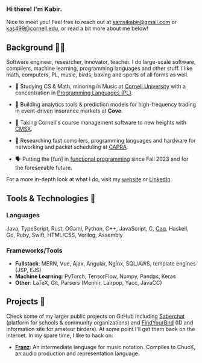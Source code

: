 ### Hi there! I'm Kabir.

Nice to meet you! Feel free to reach out at <a href="mailto:samsikabir@gmail.com" target="_blank">samsikabir@gmail.com</a> or <a href="mailto:kas499@cornell.edu" target="_blank">kas499@cornell.edu</a>, or read a bit more about me below!

## Background 👋🏽
Software engineer, researcher, innovator, teacher. I do large-scale software, compilers, machine learning, programming languages and other stuff. I like math, computers, PL, music, birds, baking and sports of all forms as well.

- 📝 Studying CS & Math, minoring in Music at [Cornell University](https://www.cornell.edu/) with a concentration in [Programming Languages (PL)](https://pl.cs.cornell.edu/).

- 🧱 Building analytics tools & prediction models for high-frequency trading in event-driven insurance markets at **Cove**.

- 🧱 Taking Cornell's course management software to new heights with [CMSX](https://cmsx.cs.cornell.edu/web/guest/).

- 🔬 Researching fast compilers, programming languages and hardware for networking and packet scheduling at [CAPRA](https://github.com/cucapra).

- 🗣️ Putting the [fun] in [functional programming](https://cs3110.github.io/textbook/chapters/preface/about.html) since Fall 2023 and for the foreseeable future.

For a more in-depth look at what I do, visit my <a href="https://kabirsamsi.com" target="_blank">website</a> or <a href="https://www.linkedin.com/in/kabir-samsi/" target="_blank">LinkedIn</a>.

## Tools & Technologies 🔧

### Languages
  Java, TypeScript, Rust, OCaml, Python, C++, JavaScript, C, [Coq](https://coq.inria.fr/), Haskell, Go, Ruby, Swift, HTML/CSS, Verilog, Assembly

### Frameworks/Tools
  - **Fullstack**: MERN, Vue, Ajax, Angular, Nginx, SQL/AWS, template engines (JSP, EJS)
  - **Machine Learning**: PyTorch, TensorFlow, Numpy, Pandas, Keras
  - **Other**: LaTeX, Git, Parsers (Menhir, Lalrpop, Yacc, JavaCC)

## Projects 🌱
Check some of my larger public projects on GitHub including <a href="https://github.com/Saberchat/saberchat" target="_blank">Saberchat</a> (platform for schools & community organizations) and <a href="https://github.com/KabirSamsi/find-your-bird/" target="_blank">FindYourBird</a> (ID and information site for amateur birders). At some point I'll get them back on the internet. In my spare time, I like to hack on:

- **[Franz]([url](https://github.com/KabirSamsi/franz/))**: An intermediate language for music notation. Compiles to ChucK, an audio production and representation language.
